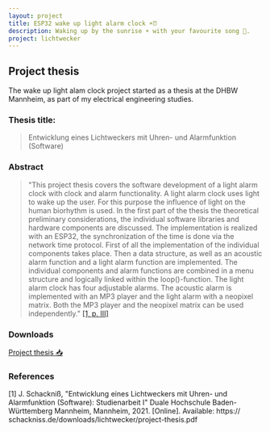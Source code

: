 ```yaml
---
layout: project
title: ESP32 wake up light alarm clock ☀️⏰
description: Waking up by the sunrise ☀️ with your favourite song 🎵.
project: lichtwecker
---
```

## Project thesis
The wake up light alam clock project started as a thesis at the DHBW Mannheim, as part of my electrical engineering studies.

### Thesis title: 
> Entwicklung eines Lichtweckers mit Uhren- und Alarmfunktion (Software)

### Abstract
> "This project thesis covers the software development of a light alarm clock with clock and alarm functionality. A light alarm clock uses light to wake up the user. For this purpose the influence of light on the human biorhythm is used. In the first part of the thesis the theoretical preliminary considerations, the individual software libraries and hardware components are discussed. The implementation is realized with an ESP32, the synchronization of the time is done via the network time protocol. First of all the implementation of the individual components takes place. Then a data structure, as well as an acoustic alarm function and a light alarm function are implemented. The individual components and alarm functions are combined in a menu structure and logically linked within the loop()-function. The light alarm clock has four adjustable alarms. The acoustic alarm is implemented with an MP3 player and the light alarm with a neopixel matrix. Both the MP3 player and the neopixel matrix can be used independently." [[1, p. III]](#1)

### Downloads
[Project thesis 📥](/downloads/lichtwecker/project-thesis.pdf)

### References
<a id="1">[1]</a>
J. Schackniß, "Entwicklung eines Lichtweckers mit Uhren- und Alarmfunktion (Software): Studienarbeit I" Duale Hochschule Baden-Württemberg Mannheim, Mannheim, 2021. [Online]. Available: https://​schackniss.de​/​downloads/​lichtwecker/​project-​thesis.pdf